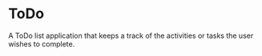 # ToDo
A ToDo list application that keeps a track of the activities or tasks the user wishes to complete.  
